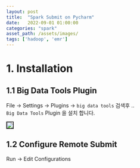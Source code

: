 ```yaml
---
layout: post
title:  "Spark Submit on Pycharm"
date:   2022-09-01 01:00:00
categories: "spark"
asset_path: /assets/images/
tags: ['hadoop', 'emr']
---
```



# 1. Installation

## 1.1 Big Data Tools Plugin

File -> Settings -> Plugins ->  `big data tools` 검색후 .. <br> 
`Big Data Tools` Plugin 을 설치 합니다. 

<img src="{{ page.asset_path }}spark-on-pycharm-01.png" class="img-responsive img-rounded img-fluid center" style="border: 2px solid #333333">

## 1.2 Configure Remote Submit

Run -> Edit Configurations 

